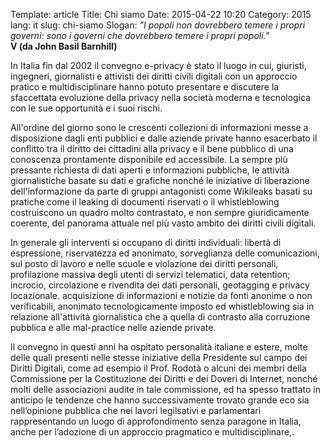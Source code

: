 Template: article
Title: Chi siamo
Date: 2015-04-22 10:20
Category: 2015
lang: it
slug: chi-siamo
Slogan: <i>"I popoli non dovrebbero temere i propri governi: sono i governi che dovrebbero temere i propri popoli."</i><br/><b>V (da John Basil Barnhill)</b>

In Italia fin dal 2002 il convegno e-privacy è stato il luogo in cui,
giuristi, ingegneri, giornalisti e attivisti dei diritti civili
digitali con un approccio pratico e multidisciplinare hanno potuto
presentare e discutere la sfaccettata evoluzione della privacy nella
società moderna e tecnologica con le sue opportunità e i suoi rischi.

All'ordine del giorno sono le crescenti collezioni di informazioni
messe a disposizione dagli enti pubblici e dalle aziende private hanno
esacerbato il conflitto tra il diritto dei cittadini alla privacy e il
bene pubblico di una conoscenza prontamente disponibile ed
accessibile. La sempre più pressante richiesta di dati aperti e
informazioni pubbliche, le attività giornalistiche basate su dati e
grafiche nonché le iniziative di liberazione dell'informazione da
parte di gruppi antagonisti come Wikileaks basati su pratiche come il
leaking di documenti riservati o il whistleblowing costruiscono un
quadro molto contrastato, e non sempre giuridicamente coerente, del
panorama attuale nel più vasto ambito dei diritti civili digitali.

In generale gli interventi si occupano di diritti individuali: libertà
di espressione, riservatezza ed anonimato, sorveglianza delle
comunicazioni, sul posto di lavoro e nelle scuole e violazione dei
diritti personali, profilazione massiva degli utenti di servizi
telematici, data retention; incrocio, circolazione e rivendita dei
dati personali, geotagging e privacy locazionale. acquisizione di
informazioni e notizie da fonti anonime o non verificabili, anonimato
tecnologicamente imposto ed whistleblowing sia in relazione
all'attività giornalistica che a quella di contrasto alla corruzione
pubblica e alle mal-practice nelle aziende private.

Il convegno in questi anni ha ospitato personalità italiane e estere,
molte delle quali presenti nelle stesse iniziative della Presidente
sul campo dei Diritti Digitali, come ad esempio il Prof. Rodotà o
alcuni dei membri della Commissione per la Costituzione dei Diritti e
dei Doveri di Internet, nonché molti delle associazioni audite in tale
commissione, ed ha spesso trattato in anticipo le tendenze che hanno
successivamente trovato grande eco sia nell’opinione pubblica che nei
lavori legilsativi e parlamentari rappresentando un luogo di
approfondimento senza paragone in Italia, anche per l’adozione di un
approccio pragmatico e multidisciplinare,.



